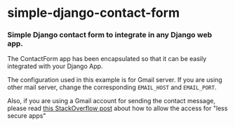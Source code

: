 # simple-django-contact-form
### Simple Django contact form to integrate in any Django web app.

The ContactForm app has been encapsulated so that it can be easily integrated with your Django App.

The configuration used in this example is for Gmail server. If you are using other mail server, change the corresponding `EMAIL_HOST` and `EMAIL_PORT`.

Also, if you are using a Gmail account for sending the contact message, please read [this StackOverflow post](http://stackoverflow.com/questions/26697565/django-smtpauthenticationerror) about how to allow the access for "less secure apps"
